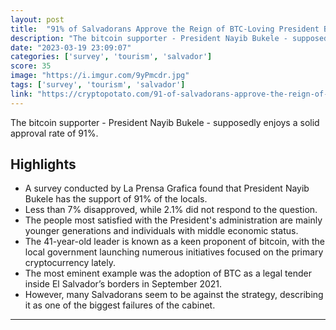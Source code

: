 ```yaml
---
layout: post
title:  "91% of Salvadorans Approve the Reign of BTC-Loving President Bukele"
description: "The bitcoin supporter - President Nayib Bukele - supposedly enjoys a solid approval rate of 91%."
date: "2023-03-19 23:09:07"
categories: ['survey', 'tourism', 'salvador']
score: 35
image: "https://i.imgur.com/9yPmcdr.jpg"
tags: ['survey', 'tourism', 'salvador']
link: "https://cryptopotato.com/91-of-salvadorans-approve-the-reign-of-btc-loving-president-bukele-survey/"
---
```


The bitcoin supporter - President Nayib Bukele - supposedly enjoys a solid approval rate of 91%.

## Highlights

- A survey conducted by La Prensa Grafica found that President Nayib Bukele has the support of 91% of the locals.
- Less than 7% disapproved, while 2.1% did not respond to the question.
- The people most satisfied with the President's administration are mainly younger generations and individuals with middle economic status.
- The 41-year-old leader is known as a keen proponent of bitcoin, with the local government launching numerous initiatives focused on the primary cryptocurrency lately.
- The most eminent example was the adoption of BTC as a legal tender inside El Salvador’s borders in September 2021.
- However, many Salvadorans seem to be against the strategy, describing it as one of the biggest failures of the cabinet.

---
